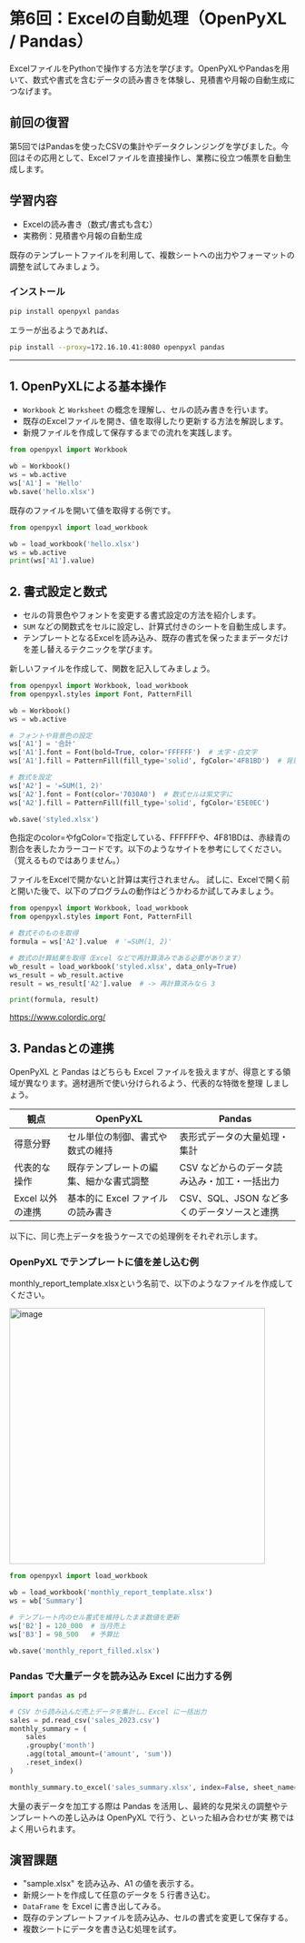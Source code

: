 # 第6回：Excelの自動処理（OpenPyXL / Pandas）

ExcelファイルをPythonで操作する方法を学びます。OpenPyXLやPandasを用いて、数式や書式を含むデータの読み書きを体験し、見積書や月報の自動生成につなげます。

## 前回の復習

第5回ではPandasを使ったCSVの集計やデータクレンジングを学びました。今回はその応用として、Excelファイルを直接操作し、業務に役立つ帳票を自動生成します。

## 学習内容

- Excelの読み書き（数式/書式も含む）
- 実務例：見積書や月報の自動生成

既存のテンプレートファイルを利用して、複数シートへの出力やフォーマットの調整を試してみましょう。

### インストール

```bash
pip install openpyxl pandas
```

エラーが出るようであれば、

```bash
pip install --proxy=172.16.10.41:8080 openpyxl pandas
```

---

## 1. OpenPyXLによる基本操作

- `Workbook` と `Worksheet` の概念を理解し、セルの読み書きを行います。
- 既存のExcelファイルを開き、値を取得したり更新する方法を解説します。
- 新規ファイルを作成して保存するまでの流れを実践します。

```python
from openpyxl import Workbook

wb = Workbook()
ws = wb.active
ws['A1'] = 'Hello'
wb.save('hello.xlsx')
```

既存のファイルを開いて値を取得する例です。

```python
from openpyxl import load_workbook

wb = load_workbook('hello.xlsx')
ws = wb.active
print(ws['A1'].value)
```

## 2. 書式設定と数式

- セルの背景色やフォントを変更する書式設定の方法を紹介します。
- `SUM` などの関数式をセルに設定し、計算式付きのシートを自動生成します。
- テンプレートとなるExcelを読み込み、既存の書式を保ったままデータだけを差し替えるテクニックを学びます。

新しいファイルを作成して、関数を記入してみましょう。

```python
from openpyxl import Workbook, load_workbook
from openpyxl.styles import Font, PatternFill

wb = Workbook()
ws = wb.active

# フォントや背景色の設定
ws['A1'] = '合計'
ws['A1'].font = Font(bold=True, color='FFFFFF')  # 太字・白文字
ws['A1'].fill = PatternFill(fill_type='solid', fgColor='4F81BD')  # 背景を青に

# 数式を設定
ws['A2'] = '=SUM(1, 2)'
ws['A2'].font = Font(color='7030A0')  # 数式セルは紫文字に
ws['A2'].fill = PatternFill(fill_type='solid', fgColor='E5E0EC')

wb.save('styled.xlsx')
```

色指定のcolor=やfgColor=で指定している、FFFFFFや、4F81BDは、赤緑青の割合を表したカラーコードです。以下のようなサイトを参考にしてください。
（覚えるものではありません。）


ファイルをExcelで開かないと計算は実行されません。
試しに、Excelで開く前と開いた後で、以下のプログラムの動作はどうかわるか試してみましょう。

```python
from openpyxl import Workbook, load_workbook
from openpyxl.styles import Font, PatternFill

# 数式そのものを取得
formula = ws['A2'].value  # '=SUM(1, 2)'

# 数式の計算結果を取得（Excel などで再計算済みである必要があります）
wb_result = load_workbook('styled.xlsx', data_only=True)
ws_result = wb_result.active
result = ws_result['A2'].value  # -> 再計算済みなら 3

print(formula, result)
```


https://www.colordic.org/

## 3. Pandasとの連携

OpenPyXL と Pandas はどちらも Excel ファイルを扱えますが、得意とする領域が異なります。適材適所で使い分けられるよう、代表的な特徴を整理
しましょう。

| 観点 | OpenPyXL | Pandas |
| --- | --- | --- |
| 得意分野 | セル単位の制御、書式や数式の維持 | 表形式データの大量処理・集計 |
| 代表的な操作 | 既存テンプレートの編集、細かな書式調整 | CSV などからのデータ読み込み・加工・一括出力 |
| Excel 以外の連携 | 基本的に Excel ファイルの読み書き | CSV、SQL、JSON など多くのデータソースと連携 |

以下に、同じ売上データを扱うケースでの処理例をそれぞれ示します。

### OpenPyXL でテンプレートに値を差し込む例

monthly_report_template.xlsxという名前で、以下のようなファイルを作成してください。

<img width="450" alt="image" src="https://github.com/user-attachments/assets/c0a8af9b-b830-4f37-97a0-704dfefaf2b4" />


```python
from openpyxl import load_workbook

wb = load_workbook('monthly_report_template.xlsx')
ws = wb['Summary']

# テンプレート内のセル書式を維持したまま数値を更新
ws['B2'] = 120_000  # 当月売上
ws['B3'] = 98_500   # 予算比

wb.save('monthly_report_filled.xlsx')
```

### Pandas で大量データを読み込み Excel に出力する例

```python
import pandas as pd

# CSV から読み込んだ売上データを集計し、Excel に一括出力
sales = pd.read_csv('sales_2023.csv')
monthly_summary = (
    sales
    .groupby('month')
    .agg(total_amount=('amount', 'sum'))
    .reset_index()
)

monthly_summary.to_excel('sales_summary.xlsx', index=False, sheet_name='2023_sales')
```

大量の表データを加工する際は Pandas を活用し、最終的な見栄えの調整やテンプレートへの差し込みは OpenPyXL で行う、といった組み合わせが実
務ではよく用いられます。

## 演習課題

- "sample.xlsx" を読み込み、A1 の値を表示する。
- 新規シートを作成して任意のデータを 5 行書き込む。
- `DataFrame` を Excel に書き出してみる。
- 既存のテンプレートファイルを読み込み、セルの書式を変更して保存する。
- 複数シートにデータを書き込む処理を試す。

